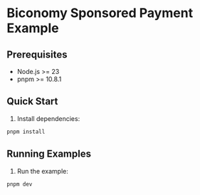 # Biconomy Sponsored Payment Example

## Prerequisites

- Node.js >= 23
- pnpm >= 10.8.1

## Quick Start

1. Install dependencies:

```bash
pnpm install
```

## Running Examples

1. Run the example:

```bash
pnpm dev
```
